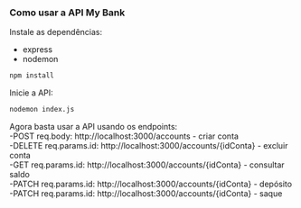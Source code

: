 ### Como usar a API My Bank

Instale as dependências:

- express
- nodemon

```bash
npm install
```

Inicie a API:

```bash
nodemon index.js
```

Agora basta usar a API usando os endpoints:<br>
-POST req.body: http://localhost:3000/accounts - criar conta<br>
-DELETE req.params.id: http://localhost:3000/accounts/{idConta} - excluir conta<br>
-GET req.params.id: http://localhost:3000/accounts/{idConta} - consultar saldo<br>
-PATCH req.params.id: http://localhost:3000/accounts/{idConta} - depósito<br>
-PATCH req.params.id: http://localhost:3000/accounts/{idConta} - saque<br>
